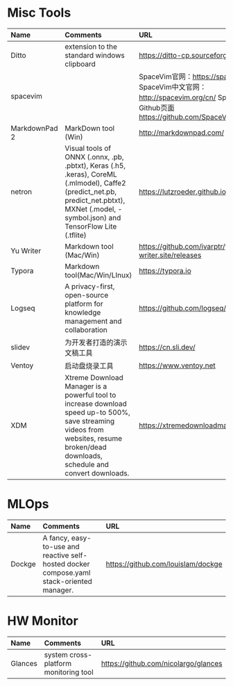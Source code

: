 # Misc Tools

| Name | Comments | URL   |
| :--- | :----    | :---- |
| Ditto | extension to the standard windows clipboard | https://ditto-cp.sourceforge.io/ |
| spacevim| | SpaceVim官网：https://spacevim.org/ SpaceVim中文官网：http://spacevim.org/cn/ SpaceVim的Github页面 https://github.com/SpaceVim/SpaceVim|
| MarkdownPad 2 | MarkDown tool (Win)| http://markdownpad.com/ |
| netron | Visual tools of ONNX (.onnx, .pb, .pbtxt), Keras (.h5, .keras), CoreML (.mlmodel), Caffe2 (predict_net.pb, predict_net.pbtxt), MXNet (.model, -symbol.json) and TensorFlow Lite (.tflite) | https://lutzroeder.github.io/netron/ |
| Yu Writer | Markdown tool (Mac/Win) | https://github.com/ivarptr/yu-writer.site/releases |
| Typora | Markdown tool(Mac/Win/LInux) | https://typora.io |
| Logseq | A privacy-first, open-source platform for knowledge management and collaboration |https://github.com/logseq/logseq|
| slidev | 为开发者打造的演示文稿工具 | https://cn.sli.dev/|
| Ventoy | 启动盘烧录工具 | https://www.ventoy.net |
| XDM | Xtreme Download Manager is a powerful tool to increase download speed up-to 500%, save streaming videos from websites, resume broken/dead downloads, schedule and convert downloads. | https://xtremedownloadmanager.com/|


# MLOps 
| Name | Comments | URL   |
| :--- | :----    | :---- |
| Dockge | A fancy, easy-to-use and reactive self-hosted docker compose.yaml stack-oriented manager. | https://github.com/louislam/dockge | 


# HW Monitor 
| Name | Comments | URL   |
| :--- | :----    | :---- |
| Glances | system cross-platform monitoring tool | https://github.com/nicolargo/glances |
